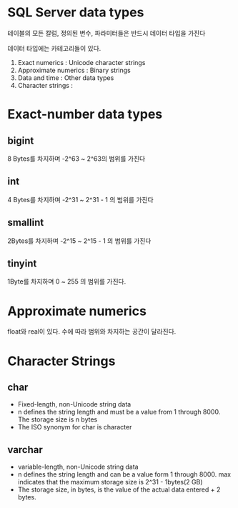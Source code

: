 # SQL Server data types
테이블의 모든 칼럼, 정의된 변수, 파라미터들은 반드시 데이터 타입을 가진다

데이터 타입에는 카테고리들이 있다.

1. Exact numerics : Unicode character strings
2. Approximate numerics : Binary strings
3. Data and time : Other data types
4. Character strings : 


# Exact-number data types
## bigint
8 Bytes를 차지하며 -2^63 ~ 2^63의 범위를 가진다

## int
4 Bytes를 차지하며 -2^31 ~ 2^31 - 1 의 범위를 가진다

## smallint 
2Bytes를 차지하며 -2^15 ~ 2^15 - 1 의 범위를 가진다

## tinyint
1Byte를 차지하며 0 ~ 255 의 범위를 가진다.

# Approximate numerics
float와 real이 있다. 수에 따라 범위와 차지하는 공간이 달라진다.


# Character Strings
## char
* Fixed-length, non-Unicode string data
* n defines the string length and must be a value from 1 through 8000. The storage size is n bytes
* The ISO synonym for char is character

## varchar 
* variable-length, non-Unicode string data
* n defines the string length and can be a value form 1 through 8000. max indicates that the maximum storage size is 2^31 - 1bytes(2 GB)
* The storage size, in bytes, is the value of the actual data entered + 2 bytes.

